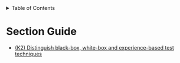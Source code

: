 <details>
  <summary>Table of Contents</summary>
  <ul>
    <li><a href="/README.md">Home</a></li>
    <li><a href="Chapter_4_Home.md">Chapter Home</a></li>
    <li><a href="Section_1.md">Section 1</a></li>
    <li><a href="Section_2.md">Section 2</a></li>
    <li><a href="Section_3.md">Section 3</a></li>
    <li><a href="Section_4.md">Section 4</a></li>
    <li><a href="Section_5.md">Section 5</a></li>
  </ul>
</details>

# Section Guide
- [(K2) Distinguish black-box, white-box and experience-based test techniques](#41)

